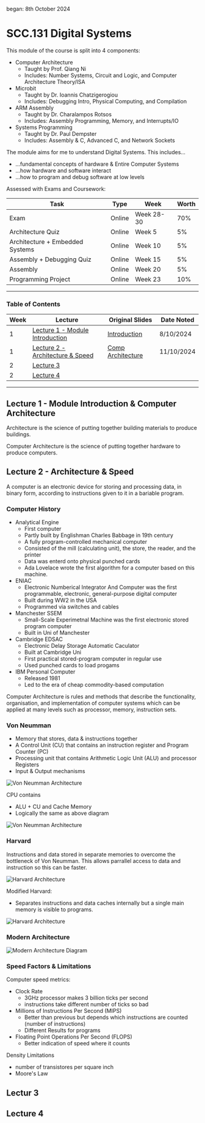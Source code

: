 began: 8th October 2024

# SCC.131 Digital Systems

This module of the course is split into 4 components:

- Computer Architecture
  - Taught by Prof. Qiang Ni
  - Includes: Number Systems, Circuit and Logic, and Computer Architecture Theory/ISA
- Microbit
  - Taught by Dr. Ioannis Chatzigerogiou
  - Includes: Debugging Intro, Physical Computing, and Compilation
- ARM Assembly
  - Taught by Dr. Charalampos Rotsos
  - Includes: Assembly Programming, Memory, and Interrupts/IO
- Systems Programming
  - Taught by Dr. Paul Dempster
  - Includes: Assembly & C, Advanced C, and Network Sockets

The module aims for me to understand Digital Systems. This includes...

- ...fundamental concepts of hardware & Entire Computer Systems
- ...how hardware and software interact
- ...how to program and debug software at low levels

Assessed with Exams and Coursework:

| Task                            | Type   | Week       | Worth |
| ------------------------------- | ------ | ---------- | ----- |
| Exam                            | Online | Week 28-30 | 70%   |
| Architecture Quiz               | Online | Week 5     | 5%    |
| Architecture + Embedded Systems | Online | Week 10    | 5%    |
| Assembly + Debugging Quiz       | Online | Week 15    | 5%    |
| Assembly                        | Online | Week 20    | 5%    |
| Programming Project             | Online | Week 23    | 10%   |

---

### Table of Contents

| Week | Lecture                                                              | Original Slides                                                  | Date Noted |
| ---- | -------------------------------------------------------------------- | ---------------------------------------------------------------- | ---------- |
| 1    | [Lecture 1 - Module Introduction](#lecture-1---module-introduction)  | [Introduction](/SCC.131.slides/a.introSlides.pdf)                | 8/10/2024  |
| 1    | [Lecture 2 - Architecture & Speed](#lecture-2---architecture--speed) | [Comp Architecture](/SCC.131.slides/b.compArchitectureIntro.pdf) | 11/10/2024 |
| 2    | [Lecture 3](#lectur-3)                                               |                                                                  |            |
| 2    | [Lecture 4](#lecture-4)                                              |                                                                  |            |

---

## Lecture 1 - Module Introduction & Computer Architecture

Architecture is the science of putting together building materials to produce buildings.

Computer Architecture is the science of putting together hardware to produce computers.

## Lecture 2 - Architecture & Speed

A computer is an electronic device for storing and processing data, in binary form, according to instructions given to it in a bariable program.

### Computer History

- Analytical Engine
  - First computer
  - Partly built by Englishman Charles Babbage in 19th century
  - A fully program-controlled mechanical computer
  - Consisted of the mill (calculating unit), the store, the reader, and the printer
  - Data was enterd onto physical punched cards
  - Ada Lovelace wrote the first algorithm for a computer based on this machine.
- ENIAC
  - Electronic Numberical Integrator And Computer was the first programmable, electronic, general-purpose digital computer
  - Built during WW2 in the USA
  - Programmed via switches and cables
- Manchester SSEM
  - Small-Scale Experimetnal Machine was the first electronic stored program computer
  - Built in Uni of Manchester
- Cambridge EDSAC
  - Electronic Delay Storage Automatic Caculator
  - Built at Cambridge Uni
  - First practical stored-program computer in regular use
  - Used punched cards to load progams
- IBM Personal Computer
  - Released 1981
  - Led to the era of cheap commodity-based computation

Computer Architecture is rules and methods that describe the functionality, organisation, and implementation of computer systems which can be applied at many levels such as processor, memory, instruction sets.

### Von Neumman

- Memory that stores, data & instructions together
- A Control Unit (CU) that contains an instruction register and Program Counter (PC)
- Processing unit that contains Arithmetic Logic Unit (ALU) and processor Registers
- Input & Output mechanisms

![Von Neumman Architecture](/images/VonNeummanDiagram.png "Diagram of Von Neumman")

CPU contains

- ALU + CU and Cache Memory
- Logically the same as above diagram

![Von Neumman Architecture](/images/VonNeummanDiagram2.png "Diagram of Von Neumman")

### Harvard

Instructions and data stored in separate memories to overcome the bottleneck of Von Neumman. This allows parrallel access to data and instruction so this can be faster.

![Harvard Architecture](/images/harvradDiagram.png "Diagram of Harvard")

Modified Harvard:

- Separates instructions and data caches internally but a single main memory is visible to programs.

![Harvard Architecture](/images/harvradDiagram2.png "Diagram of Harvard")

### Modern Architecture

![Modern Architecture Diagram](/images/modernArchitecture.png "Diagram of Harvard")

### Speed Factors & Limitations

Computer speed metrics:

- Clock Rate
  - 3GHz processor makes 3 billion ticks per second
  - instructions take different number of ticks so bad
- Millions of Instructions Per Second (MIPS)
  - Better than previous but depends which instructions are counted (number of instructions)
  - Different Results for programs
- Floating Point Operations Per Second (FLOPS)
  - Better indication of speed where it counts

Density Limitations

- number of transistores per square inch
- Moore's Law

## Lectur 3

## Lecture 4
